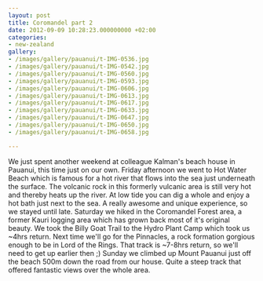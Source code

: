 ```yaml
---
layout: post
title: Coromandel part 2
date: 2012-09-09 10:28:23.000000000 +02:00
categories:
- new-zealand
gallery:
- /images/gallery/pauanui/t-IMG-0536.jpg
- /images/gallery/pauanui/t-IMG-0542.jpg
- /images/gallery/pauanui/t-IMG-0560.jpg
- /images/gallery/pauanui/t-IMG-0593.jpg
- /images/gallery/pauanui/t-IMG-0606.jpg
- /images/gallery/pauanui/t-IMG-0613.jpg
- /images/gallery/pauanui/t-IMG-0617.jpg
- /images/gallery/pauanui/t-IMG-0633.jpg
- /images/gallery/pauanui/t-IMG-0647.jpg
- /images/gallery/pauanui/t-IMG-0650.jpg
- /images/gallery/pauanui/t-IMG-0658.jpg

---
```

We just spent another weekend at colleague Kalman's beach house in Pauanui, this time just on our own. Friday afternoon we went to Hot Water Beach which is famous for a hot river that flows into the sea just underneath the surface. The volcanic rock in this formerly vulcanic area is still very hot and thereby heats up the river. At low tide you can dig a whole and enjoy a hot bath just next to the sea. A really awesome and unique experience, so we stayed until late.
Saturday we hiked in the Coromandel Forest area, a former Kauri logging area which has grown back most of it's original beauty. We took the Billy Goat Trail to the Hydro Plant Camp which took us ~4hrs return. Next time we'll go for the Pinnacles, a rock formation gorgious enough to be in Lord of the Rings. That track is ~7-8hrs return, so we'll need to get up earlier then ;)
Sunday we climbed up Mount Pauanui just off the beach 500m down the road from our house. Quite a steep track that offered fantastic views over the whole area.


